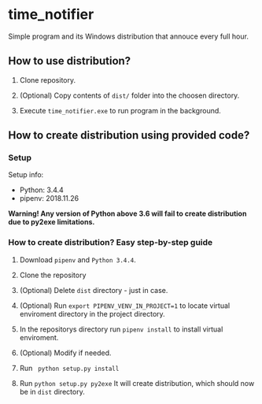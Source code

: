 # time_notifier
Simple program and its Windows distribution that annouce every full hour.

## How to use distribution?

1. Clone repository.

2. (Optional) Copy contents of `dist/` folder into the choosen directory. 

3. Execute `time_notifier.exe` to run program in the background.

## How to create distribution using provided code?

### Setup

Setup info:
- Python: 3.4.4
- pipenv: 2018.11.26

**Warning! Any version of Python above 3.6 will fail to create distribution due to py2exe limitations.**

### How to create distribution? Easy step-by-step guide

1. Download `pipenv` and `Python 3.4.4`.

2. Clone the repository

3. (Optional) Delete `dist` directory - just in case.

4. (Optional) Run `export PIPENV_VENV_IN_PROJECT=1` to locate virtual enviroment directory in the project directory.

5. In the repositorys directory run `pipenv install` to install virtual enviroment.

6. (Optional) Modify if needed.

7. Run ` python setup.py install`

8. Run `python setup.py py2exe` It will create distribution, which should now be in `dist` directory.

